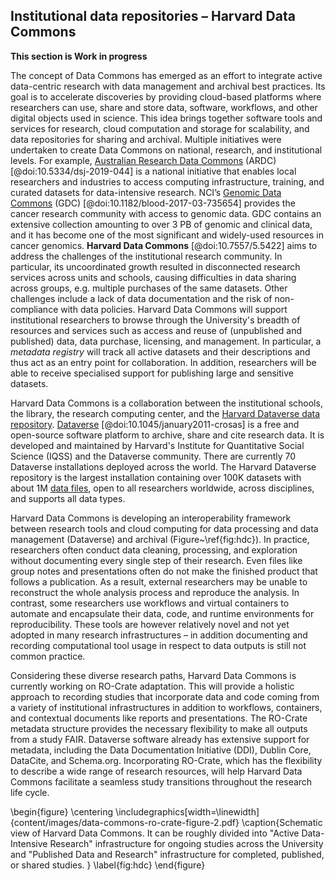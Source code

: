 ## Institutional data repositories – Harvard Data Commons

**This section is Work in progress**

The concept of Data Commons has emerged as an effort to integrate active data-centric research with data management and archival best practices. Its goal is to accelerate discoveries by providing cloud-based platforms where researchers can use, share and store data, software, workflows, and other digital objects used in science. This idea brings together software tools and services for research, cloud computation and storage for scalability, and data repositories for sharing and archival. Multiple initiatives were undertaken to create Data Commons on national, research, and institutional levels. For example, [Australian Research Data Commons](https://ardc.edu.au) (ARDC) [@doi:10.5334/dsj-2019-044] is a national initiative that enables local researchers and industries to access computing infrastructure, training, and curated datasets for data-intensive research. NCI’s [Genomic Data Commons](https://gdc.cancer.gov/) (GDC) [@doi:10.1182/blood-2017-03-735654] provides the cancer research community with access to genomic data. GDC contains an extensive collection amounting to over 3 PB of genomic and clinical data, and it has become one of the most significant and widely-used resources in cancer genomics. 
**Harvard Data Commons** [@doi:10.7557/5.5422] aims to address the challenges of the institutional research community. In particular, its uncoordinated growth resulted in disconnected research services across units and schools, causing difficulties in data sharing across groups, e.g. multiple purchases of the same datasets. Other challenges include a lack of data documentation and the risk of non-compliance with data policies. Harvard Data Commons will support institutional researchers to browse through the University's breadth of resources and services such as access and reuse of (unpublished and published) data, data purchase, licensing, and management. In particular, a *metadata registry* will track all active datasets and their descriptions and thus act as an entry point for collaboration. In addition, researchers will be able to receive specialised support for publishing large and sensitive datasets. 

Harvard Data Commons is a collaboration between the institutional schools, the library, the research computing center, and the [Harvard Dataverse data repository](https://dataverse.harvard.edu/). [Dataverse](https://dataverse.org/) [@doi:10.1045/january2011-crosas] is a free and open-source software platform to archive, share and cite research data. It is developed and maintained by Harvard's Institute for Quantitative Social Science (IQSS) and the Dataverse community. There are currently 70 Dataverse installations deployed across the world. The Harvard Dataverse repository is the largest installation containing over 100K datasets with about 1M [data files](https://dataverse.org/metrics), open to all researchers worldwide, across disciplines, and supports all data types. 

Harvard Data Commons is developing an interoperability framework between research tools and cloud computing for data processing and data management (Dataverse) and archival (Figure~\ref{fig:hdc}). In practice, researchers often conduct data cleaning, processing, and exploration without documenting every single step of their research. Even files like group notes and presentations often do not make the finished product that follows a publication. As a result, external researchers may be unable to reconstruct the whole analysis process and reproduce the analysis. In contrast, some researchers use workflows and virtual containers to automate and encapsulate their data, code, and runtime environments for reproducibility. These tools are however relatively novel and not yet adopted in many research infrastructures – in addition documenting and recording computational tool usage in respect to data outputs is still not common practice. 

Considering these diverse research paths, Harvard Data Commons is currently working on RO-Crate adaptation. This will provide a holistic approach to recording studies that incorporate data and code coming from a variety of institutional infrastructures in addition to workflows, containers, and contextual documents like reports and presentations. The RO-Crate metadata structure provides the necessary flexibility to make all outputs from a study FAIR. Dataverse software already has extensive support for metadata, including the Data Documentation Initiative (DDI), Dublin Core, DataCite, and Schema.org. Incorporating RO-Crate, which has the flexibility to describe a wide range of research resources, will help Harvard Data Commons facilitate a seamless study transitions throughout the research life cycle.

\begin{figure}
    \centering
    \includegraphics[width=\linewidth]{content/images/data-commons-ro-crate-figure-2.pdf}
    \caption{Schematic view of Harvard Data Commons. It can be roughly divided into "Active Data-Intensive Research" infrastructure for ongoing studies across the University and "Published Data and Research" infrastructure for completed, published, or shared studies. }
    \label{fig:hdc}
\end{figure}
